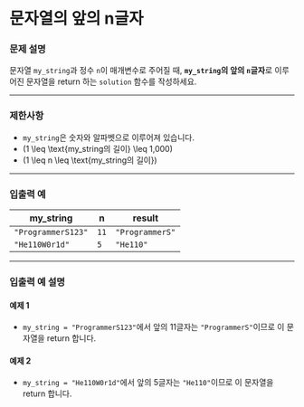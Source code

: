# 문자열의 앞의 n글자

### 문제 설명
문자열 `my_string`과 정수 `n`이 매개변수로 주어질 때, 
**`my_string`의 앞의 `n`글자**로 이루어진 문자열을 return 하는 `solution` 함수를 작성하세요.

---

### 제한사항
- `my_string`은 숫자와 알파벳으로 이루어져 있습니다.
- \(1 \leq \text{my_string의 길이} \leq 1,000\)
- \(1 \leq n \leq \text{my_string의 길이}\)

---

### 입출력 예

| my_string          | n    | result          |
|--------------------|------|-----------------|
| `"ProgrammerS123"` | `11` | `"ProgrammerS"` |
| `"He110W0r1d"`     | `5`  | `"He110"`       |

---

### 입출력 예 설명

#### 예제 1
- `my_string = "ProgrammerS123"`에서 앞의 11글자는 `"ProgrammerS"`이므로 이 문자열을 return 합니다.

#### 예제 2
- `my_string = "He110W0r1d"`에서 앞의 5글자는 `"He110"`이므로 이 문자열을 return 합니다.